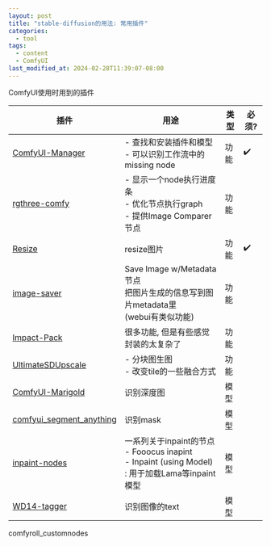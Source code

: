 ```yaml
---
layout: post
title: "stable-diffusion的用法: 常用插件"
categories:
  - tool
tags:
  - content
  - ComfyUI
last_modified_at: 2024-02-28T11:39:07-08:00
---
```



ComfyUI使用时用到的插件

| 插件 | 用途 | 类型 | 必须? |
| ---- | ---- | ---- | ---- |
| [ComfyUI-Manager](https://github.com/ltdrdata/ComfyUI-Manager) | - 查找和安装插件和模型<br>- 可以识别工作流中的missing node | 功能 | ✔️ |
| [rgthree-comfy](https://github.com/rgthree/rgthree-comfy) | - 显示一个node执行进度条<br>- 优化节点执行graph<br>- 提供Image Comparer节点 | 功能 |  |
| [Resize](https://github.com/palant/image-resize-comfyui) | resize图片 | 功能<br> | ✔️ |
| [image-saver](https://github.com/giriss/comfy-image-saver) | Save Image w/Metadata节点<br>把图片生成的信息写到图片metadata里<br>(webui有类似功能) | 功能 |  |
| [Impact-Pack](https://github.com/ltdrdata/ComfyUI-Impact-Pack) | 很多功能, 但是有些感觉封装的太复杂了 | 功能 |  |
| [UltimateSDUpscale](https://github.com/ssitu/ComfyUI_UltimateSDUpscale) | - 分块图生图<br>- 改变tile的一些融合方式 | 功能 |  |
| [ComfyUI-Marigold](https://github.com/kijai/ComfyUI-Marigold) | 识别深度图 | 模型 |  |
| [comfyui_segment_anything](https://github.com/storyicon/comfyui_segment_anything)  | 识别mask | 模型 |  |
| [inpaint-nodes](https://github.com/Acly/comfyui-inpaint-nodes) | 一系列关于inpaint的节点<br>- Fooocus inapint<br>- Inpaint (using Model) : 用于加载Lama等inpaint模型 | 模型 |  |
| [WD14-tagger](https://github.com/pythongosssss/ComfyUI-WD14-Tagger) | 识别图像的text | 模型 |  |




comfyroll_customnodes





